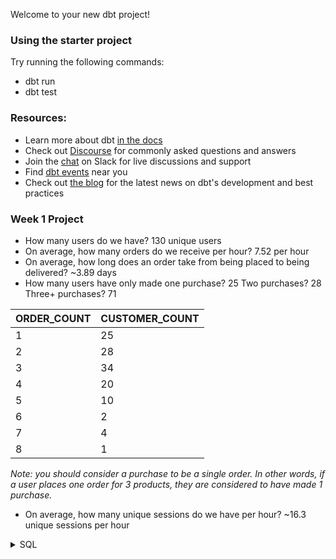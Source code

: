 Welcome to your new dbt project!

### Using the starter project

Try running the following commands:
- dbt run
- dbt test


### Resources:
- Learn more about dbt [in the docs](https://docs.getdbt.com/docs/introduction)
- Check out [Discourse](https://discourse.getdbt.com/) for commonly asked questions and answers
- Join the [chat](https://community.getdbt.com/) on Slack for live discussions and support
- Find [dbt events](https://events.getdbt.com) near you
- Check out [the blog](https://blog.getdbt.com/) for the latest news on dbt's development and best practices

### Week 1 Project 
- How many users do we have? 130 unique users
- On average, how many orders do we receive per hour? 7.52 per hour
- On average, how long does an order take from being placed to being delivered? ~3.89 days
- How many users have only made one purchase? 25 Two purchases? 28 Three+ purchases? 71

ORDER_COUNT|CUSTOMER_COUNT
--- | --- 
1|25
2|28
3|34
4|20
5|10
6|2
7|4
8|1

_Note: you should consider a purchase to be a single order. In other words, if a user places one order for 3 products, they are considered to have made 1 purchase._

- On average, how many unique sessions do we have per hour? ~16.3 unique sessions per hour

<details>
  <summary>SQL</summary>

  ```
-- distinct users
select count(distinct user_id) unique_users from DEV_DB.DBT_MONICAKIM4GMAILCOM.POSTGRES__USERS
-- 130

-- avg orders per hour
select
avg(order_count)
from (
  select 
  date_trunc ('hour',created_at) created_hour, 
  count(order_id) order_count
  from DEV_DB.DBT_MONICAKIM4GMAILCOM.POSTGRES__ORDERS
  group by 1
  ) a
-- 7.520833

-- avg delivery time
select 
avg(datediff(day,created_at, delivered_at)) as avg_deliverytime
from DEV_DB.DBT_MONICAKIM4GMAILCOM.POSTGRES__ORDERS
where order_status = 'delivered'
-- 3.89


-- customers that have made n number of orders
select 
order_count
,count(user_id) customer_count
from (
  select 
  user_id,
  count(order_id) as order_count
  from DEV_DB.DBT_MONICAKIM4GMAILCOM.POSTGRES__ORDERS
  group by 1
  ) a
group by 1
order by 1

-- unique sessions per hour
select 
avg(unique_sessions) avg_sessionsperhour
from (
select
date_trunc ('hour',created_at) created_hour, 
count(distinct session_id) as unique_sessions
from DEV_DB.DBT_MONICAKIM4GMAILCOM.POSTGRES__EVENTS
group by 1
) a
  ```
</details>
